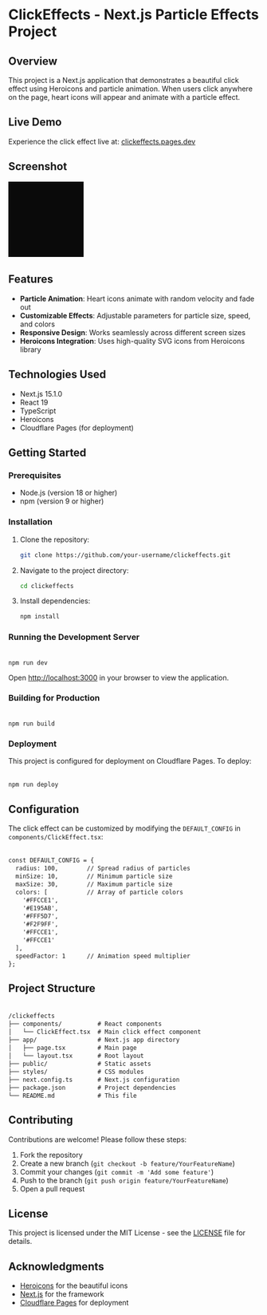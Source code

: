 # ClickEffects - Next.js Particle Effects Project

## Overview
This project is a Next.js application that demonstrates a beautiful click effect using Heroicons and particle animation. When users click anywhere on the page, heart icons will appear and animate with a particle effect.

## Live Demo
Experience the click effect live at: [clickeffects.pages.dev](https://clickeffects.pages.dev)

## Screenshot
<img src="./public/DEMO1.gif" width="30%">


## Features
- **Particle Animation**: Heart icons animate with random velocity and fade out
- **Customizable Effects**: Adjustable parameters for particle size, speed, and colors
- **Responsive Design**: Works seamlessly across different screen sizes
- **Heroicons Integration**: Uses high-quality SVG icons from Heroicons library

## Technologies Used
- Next.js 15.1.0
- React 19
- TypeScript
- Heroicons
- Cloudflare Pages (for deployment)

## Getting Started

### Prerequisites
- Node.js (version 18 or higher)
- npm (version 9 or higher)

### Installation
1. Clone the repository:
   ```bash
   git clone https://github.com/your-username/clickeffects.git
   ```
2. Navigate to the project directory:
   ```bash
   cd clickeffects
   ```
3. Install dependencies:
   ```bash
   npm install
   ```

### Running the Development Server
```

npm run dev
```
Open [http://localhost:3000](http://localhost:3000) in your browser to view the application.

### Building for Production
```

npm run build
```

### Deployment
This project is configured for deployment on Cloudflare Pages. To deploy:
```

npm run deploy
```

## Configuration
The click effect can be customized by modifying the `DEFAULT_CONFIG` in `components/ClickEffect.tsx`:
```

const DEFAULT_CONFIG = {
  radius: 100,        // Spread radius of particles
  minSize: 10,        // Minimum particle size
  maxSize: 30,        // Maximum particle size
  colors: [           // Array of particle colors
    '#FFCCE1', 
    '#E195AB', 
    '#FFF5D7', 
    '#F2F9FF', 
    '#FFCCE1', 
    '#FFCCE1'
  ],
  speedFactor: 1      // Animation speed multiplier
};
```

## Project Structure
```

/clickeffects
├── components/          # React components
│   └── ClickEffect.tsx  # Main click effect component
├── app/                 # Next.js app directory
│   ├── page.tsx         # Main page
│   └── layout.tsx       # Root layout
├── public/              # Static assets
├── styles/              # CSS modules
├── next.config.ts       # Next.js configuration
├── package.json         # Project dependencies
└── README.md            # This file
```

## Contributing
Contributions are welcome! Please follow these steps:
1. Fork the repository
2. Create a new branch (`git checkout -b feature/YourFeatureName`)
3. Commit your changes (`git commit -m 'Add some feature'`)
4. Push to the branch (`git push origin feature/YourFeatureName`)
5. Open a pull request

## License
This project is licensed under the MIT License - see the [LICENSE](LICENSE) file for details.

## Acknowledgments
- [Heroicons](https://heroicons.com/) for the beautiful icons
- [Next.js](https://nextjs.org/) for the framework
- [Cloudflare Pages](https://pages.cloudflare.com/) for deployment